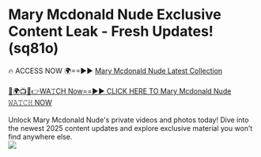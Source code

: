 # Mary Mcdonald Nude Exclusive Content Leak - Fresh Updates! (sq81o)

🔥 ACCESS NOW 🌍==►► <a href="https://tinyurl.com/2mz8nhtm" rel="nofollow">Mary Mcdonald Nude Latest Collection</a>
<br><br>
[🔴🌍📺📱👉WA𝚃CH Now==►► CLICK HERE TO Mary Mcdonald Nude 𝚆𝙰𝚃𝙲𝙷 NOW](https://tinyurl.com/2mz8nhtm)
<br><br>
Unlock Mary Mcdonald Nude's private videos and photos today! Dive into the newest 2025 content updates and explore exclusive material you won’t find anywhere else.
<br>
<a href="https://tinyurl.com/2mz8nhtm" rel="nofollow" data-target="animated-image.originalLink"><img src="https://camo.githubusercontent.com/8a4f000d20f83aca3bf7ec5f350d767afa0574a8a352519fd8cfa583a6f93a33/68747470733a2f2f692e696d6775722e636f6d2f644a486b345a712e676966" data-canonical-src="https://i.imgur.com/dJHk4Zq.gif" style="max-width: 100%; display: inline-block;" data-target="animated-image.originalImage"></a>
<br>
